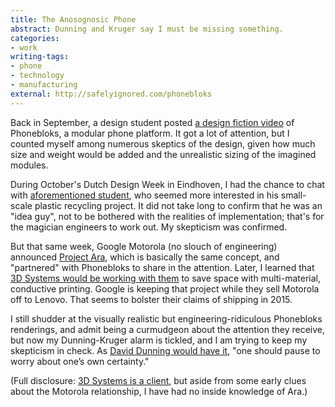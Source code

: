 ```yaml
---
title: The Anosognosic Phone
abstract: Dunning and Kruger say I must be missing something.
categories:
- work
writing-tags:
- phone
- technology
- manufacturing
external: http://safelyignored.com/phonebloks
---
```

Back in September, a design student posted [a design fiction video](http://youtu.be/oDAw7vW7H0c) of Phonebloks, a modular phone platform. It got a lot of attention, but I counted myself among numerous skeptics of the design, given how much size and weight would be added and the unrealistic sizing of the imagined modules.

During October's Dutch Design Week in Eindhoven, I had the chance to chat with [aforementioned student](http://news.davehakkens.nl/), who seemed more interested in his small-scale plastic recycling project. It did not take long to confirm that he was an "idea guy", not to be bothered with the realities of implementation; that's for the magician engineers to work out. My skepticism was confirmed.

But that same week, Google Motorola (no slouch of engineering) announced [Project Ara](http://www.projectara.com/), which is basically the same concept, and "partnered" with Phonebloks to share in the attention. Later, I learned that [3D Systems would be working with them](http://www.3dsystems.com/phonebloks-update-story-behind-ara) to save space with multi-material, conductive printing. Google is keeping that project while they sell Motorola off to Lenovo. That seems to bolster their claims of shipping in 2015.

I still shudder at the visually realistic but engineering-ridiculous Phonebloks renderings, and admit being a curmudgeon about the attention they receive, but now my Dunning-Kruger alarm is tickled, and I am trying to keep my skepticism in check. As [David Dunning would have it](http://arstechnica.com/science/2012/05/revisiting-why-incompetents-think-theyre-awesome/), "one should pause to worry about one’s own certainty."

(Full disclosure: [3D Systems is a client](https://theartificial.com/work/3DSystems-consumer.html), but aside from some early clues about the Motorola relationship, I have had no inside knowledge of Ara.)
